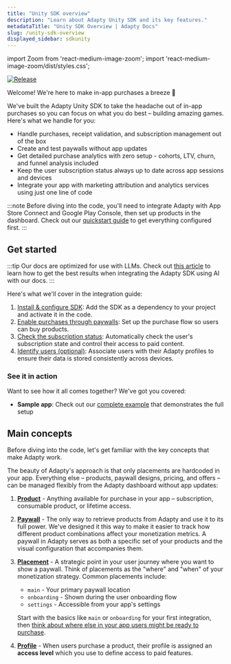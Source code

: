 ```yaml
---
title: "Unity SDK overview"
description: "Learn about Adapty Unity SDK and its key features."
metadataTitle: "Unity SDK Overview | Adapty Docs"
slug: /unity-sdk-overview
displayed_sidebar: sdkunity
---
```


import Zoom from 'react-medium-image-zoom';
import 'react-medium-image-zoom/dist/styles.css';

[![Release](https://img.shields.io/github/v/release/adaptyteam/AdaptySDK-Unity.svg?style=flat&logo=unity)](https://github.com/adaptyteam/AdaptySDK-Unity/releases)

Welcome! We're here to make in-app purchases a breeze 🚀

We've built the Adapty Unity SDK to take the headache out of in-app purchases so you can focus on what you do best – building amazing games. Here's what we handle for you:

- Handle purchases, receipt validation, and subscription management out of the box
- Create and test paywalls without app updates
- Get detailed purchase analytics with zero setup - cohorts, LTV, churn, and funnel analysis included
- Keep the user subscription status always up to date across app sessions and devices
- Integrate your app with marketing attribution and analytics services using just one line of code

:::note
Before diving into the code, you'll need to integrate Adapty with App Store Connect and Google Play Console, then set up products in the dashboard. Check out our [quickstart guide](quickstart.md) to get everything configured first.
:::

## Get started

:::tip
Our docs are optimized for use with LLMs. Check out [this article](adapty-cursor-unity.md) to learn how to get the best results when integrating the Adapty SDK using AI with our docs.
:::

Here's what we'll cover in the integration guide:

1. [Install & configure SDK](sdk-installation-unity.md): Add the SDK as a dependency to your project and activate it in the code.
2. [Enable purchases through paywalls](unity-quickstart-paywalls.md): Set up the purchase flow so users can buy products.
3. [Check the subscription status](unity-check-subscription-status.md): Automatically check the user's subscription state and control their access to paid content.
4. [Identify users (optional)](unity-quickstart-identify.md): Associate users with their Adapty profiles to ensure their data is stored consistently across devices.

### See it in action

Want to see how it all comes together? We've got you covered:

- **Sample app**: Check out our [complete example](https://github.com/adaptyteam/AdaptySDK-Unity) that demonstrates the full setup

## Main concepts

Before diving into the code, let's get familiar with the key concepts that make Adapty work. 

The beauty of Adapty's approach is that only placements are hardcoded in your app. Everything else – products, paywall designs, pricing, and offers – can be managed flexibly from the Adapty dashboard without app updates:

1. [**Product**](product.md) - Anything available for purchase in your app – subscription, consumable product, or lifetime access.

2. [**Paywall**](paywalls.md) - The only way to retrieve products from Adapty and use it to its full power. We've designed it this way to make it easier to track how different product combinations affect your monetization metrics. A paywall in Adapty serves as both a specific set of your products and the visual configuration that accompanies them.

3. [**Placement**](placements.md) - A strategic point in your user journey where you want to show a paywall. Think of placements as the "where" and "when" of your monetization strategy. Common placements include:
   - `main` - Your primary paywall location
   - `onboarding` - Shown during the user onboarding flow
   - `settings` - Accessible from your app's settings

   Start with the basics like `main` or `onboarding` for your first integration, then [think about where else in your app users might be ready to purchase](choose-meaningful-placements.md).

4. [**Profile**](profiles-crm.md) - When users purchase a product, their profile is assigned an **access level** which you use to define access to paid features.